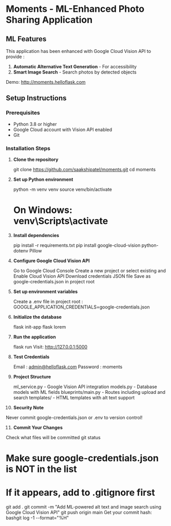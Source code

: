 # Moments - ML-Enhanced Photo Sharing Application

## ML Features
This application has been enhanced with Google Cloud Vision API to provide :
1. **Automatic Alternative Text Generation** - For accessibility
2. **Smart Image Search** - Search photos by detected objects

Demo: http://moments.helloflask.com

## Setup Instructions

### Prerequisites
- Python 3.8 or higher
- Google Cloud account with Vision API enabled
- Git

### Installation Steps

1. **Clone the repository**

   git clone https://github.com/saakshipatel/moments.git
   cd moments

2. **Set up Python environment**

   python -m venv venv
   source venv/bin/activate  
   # On Windows: venv\Scripts\activate

3. **Install dependencies**

   pip install -r requirements.txt
   pip install google-cloud-vision python-dotenv Pillow

4. **Configure Google Cloud Vision API**

   Go to Google Cloud Console
   Create a new project or select existing and Enable Cloud Vision API
   Download credentials JSON file
   Save as google-credentials.json in project root

5. **Set up environment variables**

   Create a .env file in project root :
   GOOGLE_APPLICATION_CREDENTIALS=google-credentials.json

6. **Initialize the database**

   flask init-app
   flask lorem  

7. **Run the application**

   flask run
   Visit: http://127.0.0.1:5000

8. **Test Credentials**

   Email : admin@helloflask.com
   Password : moments

9. **Project Structure**

   ml_service.py - Google Vision API integration
   models.py - Database models with ML fields
   blueprints/main.py - Routes including upload and search
   templates/ - HTML templates with alt text support

10. **Security Note**

   Never commit google-credentials.json or .env to version control!

11. **Commit Your Changes**

   Check what files will be committed
   git status

   # Make sure google-credentials.json is NOT in the list
   # If it appears, add to .gitignore first

   git add .
   git commit -m "Add ML-powered alt text and image search using Google Cloud Vision API"
   git push origin main
   Get your commit hash:
   bashgit log -1 --format="%H"


